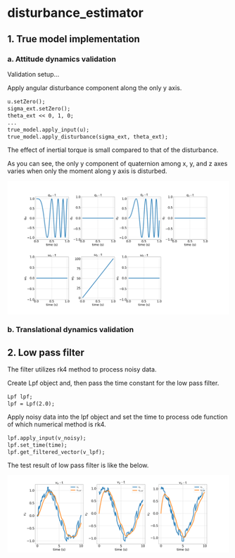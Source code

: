 # disturbance_estimator

## 1. True model implementation

### a. Attitude dynamics validation

Validation setup...

Apply angular disturbance component along the only y axis.

```
u.setZero();
sigma_ext.setZero();
theta_ext << 0, 1, 0;
...
true_model.apply_input(u);
true_model.apply_disturbance(sigma_ext, theta_ext);
```

The effect of inertial torque is small compared to that of the disturbance. 

As you can see, the only y component of quaternion among x, y, and z axes varies when only the moment along y axis is disturbed.

<img src="figures/true_model_test_result.png"/>

### b. Translational dynamics validation

## 2. Low pass filter

The filter utilizes rk4 method to process noisy data. 

Create Lpf object and, then pass the time constant for the low pass filter.

```
Lpf lpf;
lpf = Lpf(2.0);
```

Apply noisy data into the lpf object and set the time to process ode function of which numerical method is rk4.

```
lpf.apply_input(v_noisy);
lpf.set_time(time);
lpf.get_filtered_vector(v_lpf);
```

The test result of low pass filter is like the below.

<img src="figures/low_pass_filter_result.png" />